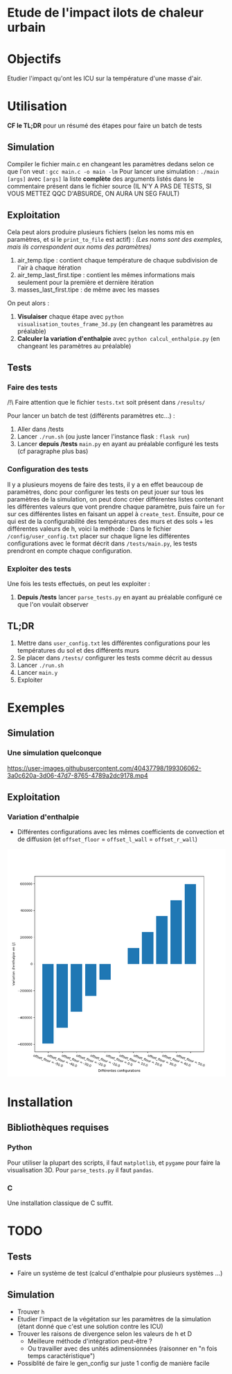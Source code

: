 # Etude de l'impact ilots de chaleur urbain

# Objectifs

Etudier l'impact qu'ont les ICU sur la température d'une masse d'air.

# Utilisation

**CF le TL;DR** pour un résumé des étapes pour faire un batch de tests

## Simulation

Compiler le fichier main.c en changeant les paramètres dedans selon ce que l'on veut : `gcc main.c -o main -lm`
Pour lancer une simulation : `./main [args]` avec `[args]` la liste **complète** des arguments listés dans le commentaire présent dans le fichier source (IL N'Y A PAS DE TESTS, SI VOUS METTEZ QQC D'ABSURDE, ON AURA UN SEG FAULT)

## Exploitation

Cela peut alors produire plusieurs fichiers (selon les noms mis en paramètres, et si le `print_to_file` est actif) :
*(Les noms sont des exemples, mais ils correspondent aux noms des paramètres)*
  1. air_temp.tipe : contient chaque température de chaque subdivision de l'air à chaque itération
  2. air_temp_last_first.tipe : contient les mêmes informations mais seulement pour la première et dernière itération
  3. masses_last_first.tipe : de même avec les masses

On peut alors :
  1. **Visulaiser** chaque étape avec `python visualisation_toutes_frame_3d.py` (en changeant les paramètres au préalable)
  2. **Calculer la variation d'enthalpie** avec `python calcul_enthalpie.py` (en changeant les paramètres au préalable)

## Tests

### Faire des tests

/!\ Faire attention que le fichier `tests.txt` soit présent dans `/results/`

Pour lancer un batch de test (différents paramètres etc...) :

  1. Aller dans /tests
  2. Lancer `./run.sh` (ou juste lancer l'instance flask : `flask run`)
  3. Lancer **depuis /tests** `main.py` en ayant au préalable configuré les tests (cf paragraphe plus bas)

### Configuration des tests

Il y a plusieurs moyens de faire des tests, il y a en effet beaucoup de paramètres, donc pour configurer les tests on peut jouer sur tous les paramètres de la simulation, on peut donc créer différentes listes contenant les différentes valeurs que vont prendre chaque paramètre, puis faire un `for` sur ces différentes listes en faisant un appel à `create_test`.
Ensuite, pour ce qui est de la configurabilité des températures des murs et des sols + les différentes valeurs de h, voici la méthode :
Dans le fichier `/config/user_config.txt` placer sur chaque ligne les différentes configurations avec le format décrit dans `/tests/main.py`, les tests prendront en compte chaque configuration.

### Exploiter des tests

Une fois les tests effectués, on peut les exploiter :

  1. **Depuis /tests** lancer `parse_tests.py` en ayant au préalable configuré ce que l'on voulait observer

## TL;DR

  1. Mettre dans `user_config.txt` les différentes configurations pour les températures du sol et des différents murs
  2. Se placer dans `/tests/` configurer les tests comme décrit au dessus
  3. Lancer `./run.sh`
  4. Lancer `main.y`
  5. Exploiter

# Exemples

## Simulation

### Une simulation quelconque
https://user-images.githubusercontent.com/40437798/199306062-3a0c620a-3d06-47d7-8765-4789a2dc9178.mp4

## Exploitation

### Variation d'enthalpie

- Différentes configurations avec les mêmes coefficients de convection et de diffusion (et `offset_floor` = `offset_l_wall` = `offset_r_wall`)

![graphe](./assets/K%3D3000_D%3D0.03_all_same_offset.png)

# Installation

## Bibliothèques requises

### Python

Pour utiliser la plupart des scripts, il faut `matplotlib`, et `pygame` pour faire la visualisation 3D. Pour `parse_tests.py` il faut `pandas`.

### C

Une installation classique de C suffit.

# TODO

## Tests

- Faire un système de test (calcul d'enthalpie pour plusieurs systèmes ...)

## Simulation

- Trouver `h`
- Etudier l'impact de la végétation sur les paramètres de la simulation (étant donné que c'est une solution contre les ICU)
- Trouver les raisons de divergence selon les valeurs de h et D
  - Meilleure méthode d'intégration peut-être ?
  - Ou travailler avec des unités adimensionnées (raisonner en "n fois temps caractéristique")
- Possiblité de faire le gen_config sur juste 1 config de manière facile